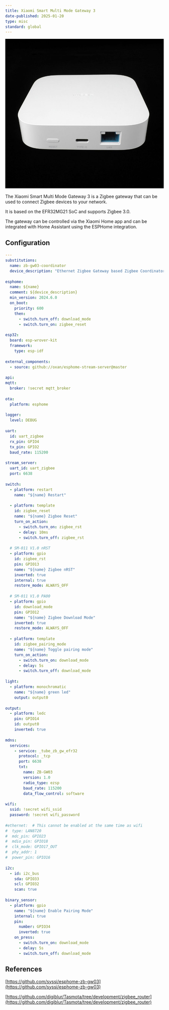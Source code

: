 ```yaml
---
title: Xiaomi Smart Multi Mode Gateway 3
date-published: 2025-01-20
type: misc
standard: global
---
```


![Product Image](image.jpg "Product Image")

The Xiaomi Smart Multi Mode Gateway 3 is a Zigbee gateway that can be used to connect Zigbee devices to your network.

It is based on the EFR32MG21 SoC and supports Zigbee 3.0.

The gateway can be controlled via the Xiaomi Home app and can be integrated with Home Assistant using the ESPHome integration.

## Configuration

```yaml
---
substitutions:
  name: zb-gw03-coordinator
  device_description: "Ethernet Zigbee Gateway based Zigbee Coordinator"

esphome:
  name: ${name}
  comment: ${device_description}
  min_version: 2024.6.0
  on_boot:
    priority: 600
    then:
      - switch.turn_off: download_mode
      - switch.turn_on: zigbee_reset

esp32:
  board: esp-wrover-kit
  framework:
    type: esp-idf

external_components:
  - source: github://oxan/esphome-stream-server@master

api:
mqtt:
  broker: !secret mqtt_broker

ota:
  platform: esphome

logger:
  level: DEBUG

uart:
  id: uart_zigbee
  rx_pin: GPIO4
  tx_pin: GPIO2
  baud_rate: 115200

stream_server:
  uart_id: uart_zigbee
  port: 6638

switch:
  - platform: restart
    name: "${name} Restart"

  - platform: template
    id: zigbee_reset
    name: "${name} Zigbee Reset"
    turn_on_action:
      - switch.turn_on: zigbee_rst
      - delay: 10ms
      - switch.turn_off: zigbee_rst

  # SM-011 V1.0 nRST
  - platform: gpio
    id: zigbee_rst
    pin: GPIO13
    name: "${name} Zigbee nRST"
    inverted: true
    internal: true
    restore_mode: ALWAYS_OFF

  # SM-011 V1.0 PA00
  - platform: gpio
    id: download_mode
    pin: GPIO12
    name: "${name} Zigbee Download Mode"
    inverted: true
    restore_mode: ALWAYS_OFF
  
  - platform: template
    id: zigbee_pairing_mode
    name: "${name} Toggle pairing mode"
    turn_on_action:
      - switch.turn_on: download_mode
      - delay: 5s
      - switch.turn_off: download_mode

light:
  - platform: monochromatic
    name: "${name} green led"
    output: output0

output:
  - platform: ledc
    pin: GPIO14
    id: output0
    inverted: true

mdns:
  services:
    - service: _tube_zb_gw_efr32
      protocol: _tcp
      port: 6638
      txt:
        name: ZB-GW03
        version: 1.0
        radio_type: ezsp
        baud_rate: 115200
        data_flow_control: software

wifi:
  ssid: !secret wifi_ssid
  password: !secret wifi_password

#ethernet:  # This cannot be enabled at the same time as wifi
#  type: LAN8720
#  mdc_pin: GPIO23
#  mdio_pin: GPIO18
#  clk_mode: GPIO17_OUT
#  phy_addr: 1
#  power_pin: GPIO16
  
i2c:
  - id: i2c_bus
    sda: GPIO33
    scl: GPIO32
    scan: true

binary_sensor:
  - platform: gpio
    name: "${name} Enable Pairing Mode"
    internal: true
    pin:
      number: GPIO34
      inverted: true
    on_press:
      - switch.turn_on: download_mode
      - delay: 5s
      - switch.turn_off: download_mode
```

## References

[https://github.com/syssi/esphome-zb-gw03](https://github.com/syssi/esphome-zb-gw03)

[https://github.com/digiblur/Tasmota/tree/development/zigbee_router](https://github.com/digiblur/Tasmota/tree/development/zigbee_router)
